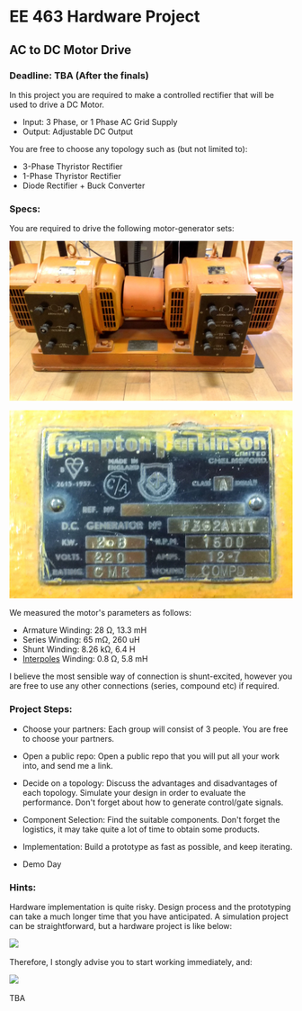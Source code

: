 # EE 463 Hardware Project

## AC to DC Motor Drive

### Deadline: TBA (After the finals)


In this project you are required to make a controlled rectifier that will be used to drive a DC Motor.

 - Input: 3 Phase, or 1 Phase AC Grid Supply
 - Output: Adjustable DC Output

You are free to choose any topology such as (but not limited to):

 - 3-Phase Thyristor Rectifier
 - 1-Phase Thyristor Rectifier
 - Diode Rectifier + Buck Converter

### Specs:

You are required to drive the following motor-generator sets:

![](./motor-set.jpg)

![](./motor-label.jpg)

We measured the motor's parameters as follows:

 - Armature Winding: 28 Ω, 13.3 mH
 - Series Winding: 65 mΩ, 260 uH
 - Shunt Winding: 8.26 kΩ, 6.4 H
 - [Interpoles](https://www.quora.com/Electrical-Machines-What-do-interpoles-do-in-DC-motors) Winding: 0.8 Ω, 5.8 mH

I believe the most sensible way of connection is shunt-excited, however you are free to use any other connections (series, compound etc) if required.

### Project Steps:

- Choose your partners: Each group will consist of 3 people. You are free to choose your partners.

- Open a public repo: Open a public repo that you will put all your work into, and send me a link.

- Decide on a topology: Discuss the advantages and disadvantages of each topology. Simulate your design in order to evaluate the performance. Don't forget about how to generate control/gate signals.

- Component Selection: Find the suitable components. Don't forget the logistics, it may take quite a lot of time to obtain some products.

- Implementation: Build a prototype as fast as possible, and keep iterating.

- Demo Day



### Hints:

Hardware implementation is quite risky. Design process and the prototyping can take a much longer time that you have anticipated. A simulation project can be straightforward, but a hardware project is like below:

![](https://blog.sweek.com/wp-content/uploads/2015/12/5.png)

Therefore, I stongly advise you to start working immediately, and:

![](http://img.picturequotes.com/2/244/243483/fail-early-fail-often-in-order-to-succeed-sooner-quote-1.jpg)


TBA


